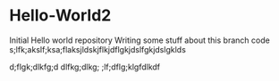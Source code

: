# Hello-World2
Initial Hello world repository
Writing some stuff about this branch code
s;lfk;akslf;ksa;flaksjldskjflkjdflgkjdslfgkjdslgklds

d;flgk;dlkfg;d
dlfkg;dlkg;
;lf;dflg;klgfdlkdf

